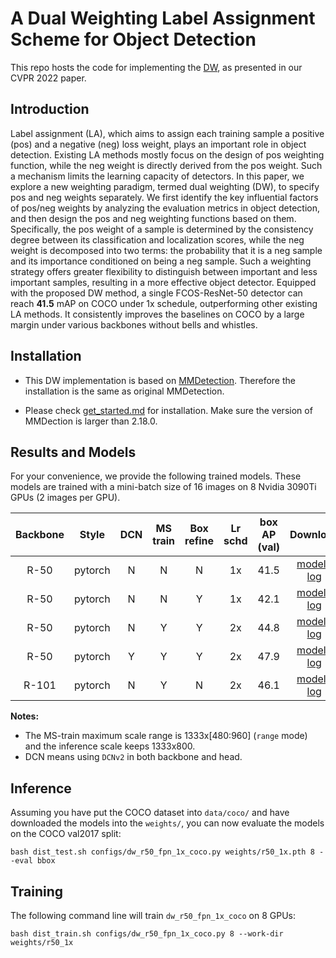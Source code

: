 # A Dual Weighting Label Assignment Scheme for Object Detection
This repo hosts the code for implementing the [DW](https://arxiv.org/pdf/2203.09730.pdf), as presented in our CVPR 2022 paper.

## Introduction

Label assignment (LA), which aims to assign each training sample a positive (pos) and a negative (neg) loss weight, plays an important role in object detection. Existing LA methods mostly focus on the design of pos weighting function, while the neg weight is directly derived from the pos weight. Such a mechanism limits the learning capacity of detectors. In this paper, we explore a new weighting paradigm, termed  dual weighting (DW), to specify pos and neg weights separately. We first identify the key influential factors of pos/neg weights by analyzing the evaluation metrics in object detection, and then design the pos and neg weighting functions based on them. Specifically, the pos weight of a sample is determined by the consistency degree between its classification and localization scores, while the neg weight is decomposed into two terms: the probability that it is a neg sample and its importance conditioned on being a neg sample.  Such a weighting strategy offers greater flexibility to distinguish between important and less important samples, resulting in a more effective object detector. Equipped with the proposed DW method, a single FCOS-ResNet-50 detector can reach **41.5** mAP on COCO under 1x schedule, outperforming other existing LA methods. It consistently improves the baselines on COCO by a large margin under various backbones without bells and whistles.

## Installation

- This DW implementation is based on [MMDetection](https://github.com/open-mmlab/mmdetection). Therefore the installation is the same as original MMDetection.

- Please check [get_started.md](docs/get_started.md) for installation. Make sure the version of MMDection is larger than 2.18.0.

## Results and Models

For your convenience, we provide the following trained models. These models are trained with a mini-batch size of 16 images on 8 Nvidia 3090Ti GPUs (2 images per GPU).

| Backbone     | Style     | DCN     | MS <br> train | Box refine | Lr <br> schd | box AP <br> (val)  | &nbsp; &nbsp; Download  &nbsp; &nbsp;  |
|:------------:|:---------:|:-------:|:-------------:|:----------:|:------------:|:-------------------:|:--------------------------------------:|
| R-50         | pytorch   | N       | N             | N          | 1x           | 41.5               |  [model](https://drive.google.com/file/d/1pcftxE1fUzHxWFVPNbqYTmJZlmevZ66U/view?usp=sharing) &#124; [log](https://drive.google.com/file/d/1UhKctdYbKcwKkN9BNRFdorf1WY-hk5QS/view?usp=sharing)|
| R-50         | pytorch   | N       | N             | Y          | 1x           | 42.1               |  [model](https://drive.google.com/file/d/1Vzml7u5bQTA_qYLu826vj2HwFUXcAOeL/view?usp=sharing) &#124; [log](https://drive.google.com/file/d/1fQkp48N3KsLgQSMN8nRmQJ15VWRXpYTT/view?usp=sharing)|
| R-50         | pytorch   | N       | Y             | Y          | 2x           | 44.8               |  [model](https://drive.google.com/file/d/132LEf_IDcvTMCwhAKX7x1LYWK1r34SqG/view?usp=sharing) &#124; [log](https://drive.google.com/file/d/1F87XqM3VoYOoyU7tinYirq4n7CedObDD/view?usp=sharing)|
| R-50         | pytorch   | Y       | Y             | Y          | 2x           | 47.9               |  [model](https://drive.google.com/file/d/17udTl8l3iwtqvoIOhjEi5zvPHm0HZFr4/view?usp=sharing) &#124; [log](https://drive.google.com/file/d/1EROcw3FrDP14UnWwBcswSHnzuvxLhOHz/view?usp=sharing)|
| R-101        | pytorch   | N       | Y             | N          | 2x           | 46.1               |  [model](https://drive.google.com/file/d/1uxbHTsebRnBS4Hv2ySTTwiWlulWij7bp/view?usp=sharing) &#124; [log](https://drive.google.com/file/d/1GAl1mmBRgnWa4-7jPTEdfmZGvA7PiwO4/view?usp=sharing)|

**Notes:**

- The MS-train maximum scale range is 1333x[480:960] (`range` mode) and the inference scale keeps 1333x800.
- DCN means using `DCNv2` in both backbone and head.

## Inference

Assuming you have put the COCO dataset into `data/coco/` and have downloaded the models into the `weights/`, you can now evaluate the models on the COCO val2017 split:

```
bash dist_test.sh configs/dw_r50_fpn_1x_coco.py weights/r50_1x.pth 8 --eval bbox
```

## Training

The following command line will train `dw_r50_fpn_1x_coco` on 8 GPUs:

```
bash dist_train.sh configs/dw_r50_fpn_1x_coco.py 8 --work-dir weights/r50_1x
```